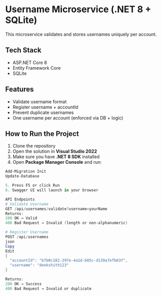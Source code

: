 # Username Microservice (.NET 8 + SQLite)

This microservice validates and stores usernames uniquely per account.

## Tech Stack
- ASP.NET Core 8
- Entity Framework Core
- SQLite

## Features
- Validate username format
- Register username + accountId
- Prevent duplicate usernames
- One username per account (enforced via DB + logic)

## How to Run the Project

1. Clone the repository
2. Open the solution in **Visual Studio 2022**
3. Make sure you have **.NET 8 SDK** installed
4. Open **Package Manager Console** and run:

```powershell
Add-Migration Init
Update-Database

5. Press F5 or click Run
6. Swagger UI will launch in your browser

API Endpoints
# Validate Username
GET /api/usernames/validate?username=yourName
Returns:
200 OK → Valid
400 Bad Request → Invalid (length or non-alphanumeric)

# Register Username
POST /api/usernames
json
Copy
Edit
{
  "accountId": "b7b0c182-297e-4a1d-b85c-d139a7efb63f",
  "username": "deekshith123"
}

Returns:
200 OK → Success
400 Bad Request → Invalid or duplicate